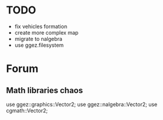 # TODO

- fix vehicles formation
- create more complex map
- migrate to nalgebra
- use ggez.filesystem

# Forum 

## Math libraries chaos

use ggez::graphics::Vector2;
use ggez::nalgebra::Vector2;
use cgmath::Vector2;
